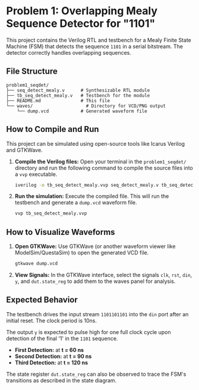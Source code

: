 # Problem 1: Overlapping Mealy Sequence Detector for "1101"

This project contains the Verilog RTL and testbench for a Mealy Finite State Machine (FSM) that detects the sequence `1101` in a serial bitstream. The detector correctly handles overlapping sequences.

## File Structure

```
problem1_seqdet/
├── seq_detect_mealy.v      # Synthesizable RTL module
├── tb_seq_detect_mealy.v   # Testbench for the module
├── README.md               # This file
└── waves/                    # Directory for VCD/PNG output
    └── dump.vcd            # Generated waveform file
```

## How to Compile and Run

This project can be simulated using open-source tools like Icarus Verilog and GTKWave.

1.  **Compile the Verilog files:**
    Open your terminal in the `problem1_seqdet/` directory and run the following command to compile the source files into a `vvp` executable.

    ```bash
    iverilog -o tb_seq_detect_mealy.vvp seq_detect_mealy.v tb_seq_detect_mealy.v
    ```

2.  **Run the simulation:**
    Execute the compiled file. This will run the testbench and generate a `dump.vcd` waveform file.

    ```bash
    vvp tb_seq_detect_mealy.vvp
    ```

## How to Visualize Waveforms

1.  **Open GTKWave:**
    Use GTKWave (or another waveform viewer like ModelSim/QuestaSim) to open the generated VCD file.

    ```bash
    gtkwave dump.vcd
    ```

2.  **View Signals:**
    In the GTKWave interface, select the signals `clk`, `rst`, `din`, `y`, and `dut.state_reg` to add them to the waves panel for analysis.

## Expected Behavior

The testbench drives the input stream `1101101101` into the `din` port after an initial reset. The clock period is 10ns.

The output `y` is expected to pulse high for one full clock cycle upon detection of the final '1' in the `1101` sequence.

-   **First Detection:** at **t = 60 ns**
-   **Second Detection:** at **t = 90 ns**
-   **Third Detection:** at **t = 120 ns**

The state register `dut.state_reg` can also be observed to trace the FSM's transitions as described in the state diagram.